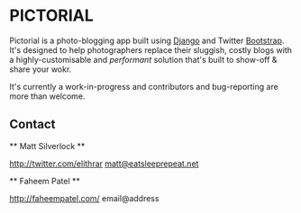 PICTORIAL
=========

Pictorial is a photo-blogging app built using <a href="http://djangoproject.com/">Django</a> and Twitter <a href="http://twitter.github.com/bootstrap/">Bootstrap</a>. It's designed to help photographers replace their sluggish, costly blogs with a highly-customisable and *performant* solution that's built to show-off & share your wokr.

It's currently a work-in-progress and contributors and bug-reporting are more than welcome.

Contact
-------

** Matt Silverlock **

http://twitter.com/elithrar
matt@eatsleeprepeat.net

** Faheem Patel **

http://faheempatel.com/
email@address